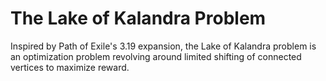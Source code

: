 # The Lake of Kalandra Problem

Inspired by Path of Exile's 3.19 expansion, the Lake of Kalandra problem is an optimization problem revolving around limited shifting of connected vertices to maximize reward.

